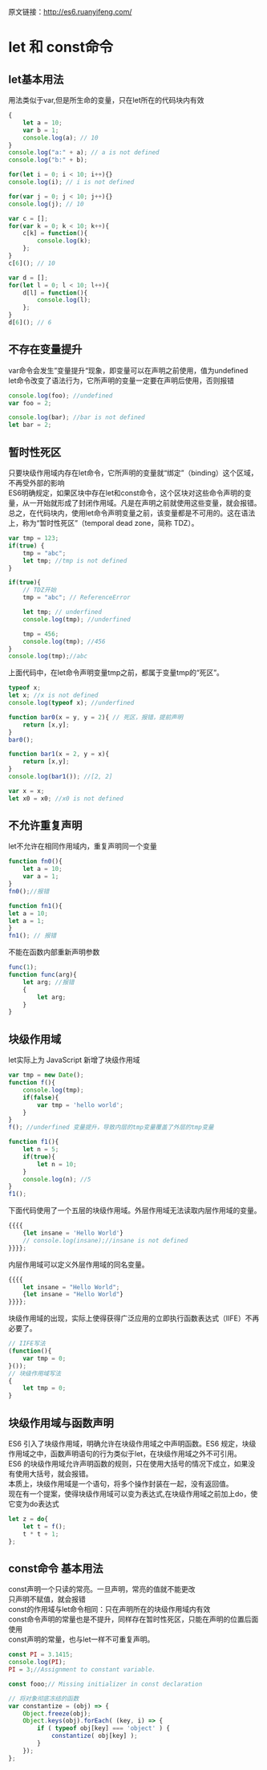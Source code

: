 原文链接：http://es6.ruanyifeng.com/

# let 和 const命令

## let基本用法
用法类似于var,但是所生命的变量，只在let所在的代码块内有效
 
```javascript
{
	let a = 10;
	var b = 1;
	console.log(a); // 10
}
console.log("a:" + a); // a is not defined
console.log("b:" + b);
```

```javascript
for(let i = 0; i < 10; i++){}
console.log(i); // i is not defined

for(var j = 0; j < 10; j++){}
console.log(j); // 10
```

```javascript
var c = [];
for(var k = 0; k < 10; k++){
	c[k] = function(){
		console.log(k);
	};
}
c[6](); // 10

var d = [];
for(let l = 0; l < 10; l++){
	d[l] = function(){
		console.log(l);
	};
}
d[6](); // 6
```

## 不存在变量提升
var命令会发生”变量提升“现象，即变量可以在声明之前使用，值为undefined  
let命令改变了语法行为，它所声明的变量一定要在声明后使用，否则报错

```javascript
console.log(foo); //undefined
var foo = 2; 

console.log(bar); //bar is not defined
let bar = 2;
```


## 暂时性死区
只要块级作用域内存在let命令，它所声明的变量就“绑定”（binding）这个区域，不再受外部的影响  
ES6明确规定，如果区块中存在let和const命令，这个区块对这些命令声明的变量，从一开始就形成了封闭作用域。凡是在声明之前就使用这些变量，就会报错。  
总之，在代码块内，使用let命令声明变量之前，该变量都是不可用的。这在语法上，称为“暂时性死区”（temporal dead zone，简称 TDZ）。

```javascript
var tmp = 123;
if(true) {
	tmp = "abc";
	let tmp; //tmp is not defined
}
```

```javascript
if(true){
	// TDZ开始
	tmp = "abc"; // ReferenceError

	let tmp; // underfined
	console.log(tmp); //underfined

	tmp = 456;
	console.log(tmp); //456
}
console.log(tmp);//abc
```

上面代码中，在let命令声明变量tmp之前，都属于变量tmp的“死区”。 

```javascript
typeof x;
let x; //x is not defined
console.log(typeof x); //underfined
```

```javascript
function bar0(x = y, y = 2){ // 死区，报错，提前声明
 	return [x,y];
}
bar0();

function bar1(x = 2, y = x){
	return [x,y];
}
console.log(bar1()); //[2, 2]
```

```javascript
var x = x;
let x0 = x0; //x0 is not defined
``` 

## 不允许重复声明
let不允许在相同作用域内，重复声明同一个变量

```javascript
function fn0(){
	let a = 10;
 	var a = 1;
}
fn0();//报错

function fn1(){
let a = 10;
let a = 1;
}
fn1(); // 报错
```

不能在函数内部重新声明参数

```javascript
func(1);
function func(arg){
	let arg; //报错
	{
		let arg;
	}
}
``` 

## 块级作用域
let实际上为 JavaScript 新增了块级作用域

```javascript
var tmp = new Date();
function f(){
	console.log(tmp);
	if(false){
		var tmp = 'hello world';
	}
}
f(); //underfined 变量提升，导致内层的tmp变量覆盖了外层的tmp变量

function f1(){
	let n = 5;
	if(true){
		let n = 10;
	}
	console.log(n); //5
}
f1();
```

下面代码使用了一个五层的块级作用域。外层作用域无法读取内层作用域的变量。

```javascript
{{{{
	{let insane = 'Hello World'}
	// console.log(insane);//insane is not defined
}}}};
```

内层作用域可以定义外层作用域的同名变量。

```javascript
{{{{
	let insane = "Hello World";
	{let insane = "Hello World"}
}}}};
```

块级作用域的出现，实际上使得获得广泛应用的立即执行函数表达式（IIFE）不再必要了。

```javascript
// IIFE写法
(function(){
	var tmp = 0;
}());
// 块级作用域写法
{
	let tmp = 0;
}
```


## 块级作用域与函数声明
ES6 引入了块级作用域，明确允许在块级作用域之中声明函数。ES6 规定，块级作用域之中，函数声明语句的行为类似于let，在块级作用域之外不可引用。  
ES6 的块级作用域允许声明函数的规则，只在使用大括号的情况下成立，如果没有使用大括号，就会报错。  
本质上，块级作用域是一个语句，将多个操作封装在一起，没有返回值。  
现在有一个提案，使得块级作用域可以变为表达式,在块级作用域之前加上do，使它变为do表达式

```javascript
let z = do{
	let t = f();
	t * t + 1;
};
```


## const命令 基本用法
const声明一个只读的常亮。一旦声明，常亮的值就不能更改  
只声明不赋值，就会报错  
const的作用域与let命令相同：只在声明所在的块级作用域内有效  
const命令声明的常量也是不提升，同样存在暂时性死区，只能在声明的位置后面使用  
const声明的常量，也与let一样不可重复声明。

```javascript
const PI = 3.1415;
console.log(PI);
PI = 3;//Assignment to constant variable.

const fooo;// Missing initializer in const declaration 
```

```javascript
// 将对象彻底冻结的函数
var constantize = (obj) => {
    Object.freeze(obj);
    Object.keys(obj).forEach( (key, i) => {
        if ( typeof obj[key] === 'object' ) {
        	constantize( obj[key] );
    	}
  	});
};
```
